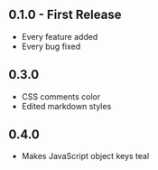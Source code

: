 ## 0.1.0 - First Release
* Every feature added
* Every bug fixed

## 0.3.0
* CSS comments color
* Edited markdown styles

## 0.4.0
* Makes JavaScript object keys teal
